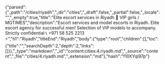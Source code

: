 {"parsed":{"_path":"/cities/riyadh","_dir":"cities","_draft":false,"_partial":false,"_locale":"","_empty":true,"title":"Elite escort services in Riyadh 🖤 VIP girls / MGTIMES","description":"Escort services and model escorts in Riyadh. Elite escort agency for successful men! Selection of VIP models to accompany. Strictly confidential 📞 +971 58 525 2213 ⚡","h1":"Riyadh","titleEnd":"Riyadh","body":{"type":"root","children":[],"toc":{"title":"","searchDepth":2,"depth":2,"links":[]}},"_type":"markdown","_id":"content:cities:4.riyadh.md","_source":"content","_file":"cities/4.riyadh.md","_extension":"md"},"hash":"f10XYqi97p"}